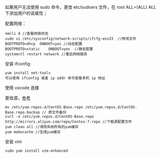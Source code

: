 如果用户无法使用 sudo 命令，更改 etc/sudoers 文件，在 root ALL=(ALL) ALL 下添加用户的该属性；

配置网络：
    
    nmcli d //查看网络状态
    sudo vi /etc/sysconfig/network-scripts/ifcfg-ens33  //修改文件
    BOOTPROTO=dhcp  ONBOOT=yes //动态配置
    BOOTPROTO=static    ONBOOT=yes  //静态配置
    systemctl restart network //重启网络服务

安装 ifconfig:
    
    yum install net-tools
    可以使用 ifconfig 或者 ip addr 命令查看本机 ip 地址

使用 vscode 连接

更改源，[参考](https://blog.csdn.net/xiaojin21cen/article/details/84726193)

    mv /etc/yum.repos.d/CentOS-Base.repo /etc/yum.repos.d/CentOS-Base.repo.backup // 原文件备份
    curl -o /etc/yum.repos.d/CentOS-Base.repo http://mirrors.aliyun.com/repo/Centos-7.repo //下载源配置文件
    yum clean all //清除系统所有的yum缓存
    yum makecache //生成yum缓存
    

安装 vim

    sudo yum install vim-enhanced
